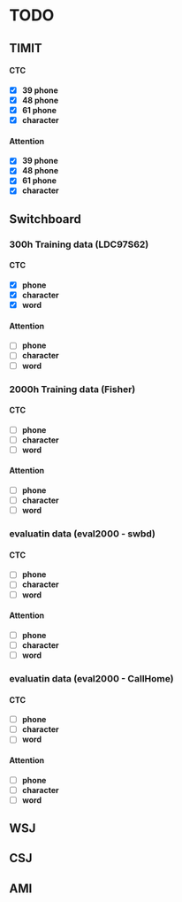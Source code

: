 # TODO
## TIMIT
#### CTC
- [x] **39 phone**
- [x] **48 phone**
- [x] **61 phone**
- [x] **character**

#### Attention
- [x] **39 phone**
- [x] **48 phone**
- [x] **61 phone**
- [x] **character**

## Switchboard
### 300h Training data (LDC97S62)
#### CTC
- [x] **phone**
- [x] **character**
- [x] **word**

#### Attention
- [ ] **phone**
- [ ] **character**
- [ ] **word**

### 2000h Training data (Fisher)
#### CTC
- [ ] **phone**
- [ ] **character**
- [ ] **word**

#### Attention
- [ ] **phone**
- [ ] **character**
- [ ] **word**

### evaluatin data (eval2000 - swbd)
#### CTC
- [ ] **phone**
- [ ] **character**
- [ ] **word**

#### Attention
- [ ] **phone**
- [ ] **character**
- [ ] **word**

### evaluatin data (eval2000 - CallHome)
#### CTC
- [ ] **phone**
- [ ] **character**
- [ ] **word**

#### Attention
- [ ] **phone**
- [ ] **character**
- [ ] **word**

## WSJ

## CSJ

## AMI
